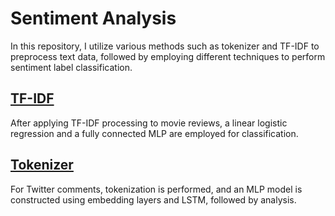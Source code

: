 # Sentiment Analysis
In this repository, I utilize various methods such as tokenizer and TF-IDF to preprocess text data, followed by employing different techniques to perform sentiment label classification.

## [TF-IDF](tfidf_sentiment_calsify.ipynb)
After applying TF-IDF processing to movie reviews, a linear logistic regression and a fully connected MLP are employed for classification.

## [Tokenizer](tokenizer_sentiment_classify.ipynb)
For Twitter comments, tokenization is performed, and an MLP model is constructed using embedding layers and LSTM, followed by analysis.
